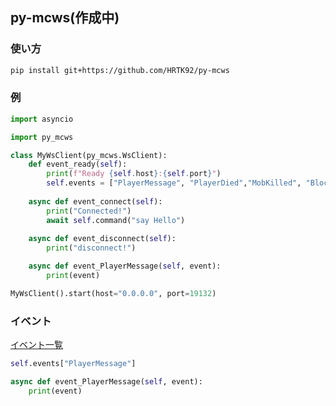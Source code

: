 ## py-mcws(作成中)

### 使い方
```sh
pip install git+https://github.com/HRTK92/py-mcws
```

### 例
```python
import asyncio

import py_mcws

class MyWsClient(py_mcws.WsClient):
    def event_ready(self):
        print(f"Ready {self.host}:{self.port}")
        self.events = ["PlayerMessage", "PlayerDied","MobKilled", "BlockPlaced", "BlockBroken"]
    
    async def event_connect(self):
        print("Connected!")
        await self.command("say Hello")
    
    async def event_disconnect(self):
        print("disconnect!")

    async def event_PlayerMessage(self, event):
        print(event)

MyWsClient().start(host="0.0.0.0", port=19132)
```

### イベント
[イベント一覧](https://gist.github.com/jocopa3/5f718f4198f1ea91a37e3a9da468675c#file-mcpe-w10-event-names)

```python
self.events["PlayerMessage"]

async def event_PlayerMessage(self, event):
    print(event)
```
